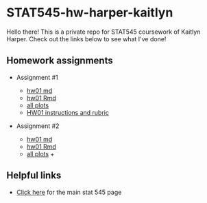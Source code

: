 # STAT545-hw-harper-kaitlyn

Hello there! This is a private repo for STAT545 coursework of Kaitlyn Harper. Check out the links below to see what I've done! 

## Homework assignments

- Assignment #1
    + [hw01 md]()
    + [hw01 Rmd]()
    + [all plots]()
    + [HW01 instructions and rubric](http://stat545.com/hw01_edit-README.html)
  
  
- Assignment #2
    + [hw01 md]()
    + [hw01 Rmd]()
    + [all plots]()
        + 

## Helpful links 
- [Click here](http://stat545.com/) for the main stat 545 page


